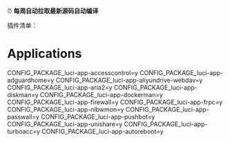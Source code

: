 
⏰ **每周自动拉取最新源码自动编译**

插件清单：
# Applications
CONFIG_PACKAGE_luci-app-accesscontrol=y
CONFIG_PACKAGE_luci-app-adguardhome=y
CONFIG_PACKAGE_luci-app-aliyundrive-webdav=y
CONFIG_PACKAGE_luci-app-aria2=y
CONFIG_PACKAGE_luci-app-diskman=y
CONFIG_PACKAGE_luci-app-dockerman=y
CONFIG_PACKAGE_luci-app-firewall=y
CONFIG_PACKAGE_luci-app-frpc=y
CONFIG_PACKAGE_luci-app-nlbwmon=y
CONFIG_PACKAGE_luci-app-passwall=y
CONFIG_PACKAGE_luci-app-pushbot=y
CONFIG_PACKAGE_luci-app-unishare=y
CONFIG_PACKAGE_luci-app-turboacc=y
CONFIG_PACKAGE_luci-app-autoreboot=y
